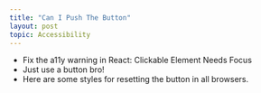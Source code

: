 ```yaml
---
title: "Can I Push The Button"
layout: post
topic: Accessibility
---
```


- Fix the a11y warning in React: Clickable Element Needs Focus
- Just use a button bro!
- Here are some styles for resetting the button in all browsers.
